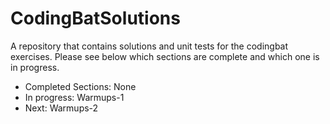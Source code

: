 # CodingBatSolutions

A repository that contains solutions and unit tests for the codingbat exercises. Please see below which sections are complete and which one is in progress.

<ul>
    <li>Completed Sections: None</li>
    <li>In progress: Warmups-1</li>
    <li>Next: Warmups-2</li>
</ul>
